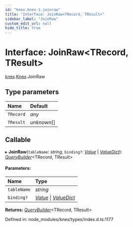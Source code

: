 ```yaml
---
id: "knex.knex-1.joinraw"
title: "Interface: JoinRaw<TRecord, TResult>"
sidebar_label: "JoinRaw"
custom_edit_url: null
hide_title: true
---
```


# Interface: JoinRaw<TRecord, TResult\>

[knex](../modules/knex.md).[Knex](../modules/knex.knex-1.md).JoinRaw

## Type parameters

Name | Default |
:------ | :------ |
`TRecord` | *any* |
`TResult` | *unknown*[] |

## Callable

▸ **JoinRaw**(`tableName`: *string*, `binding?`: [*Value*](../modules/knex.knex-1.md#value) \| [*ValueDict*](knex.knex-1.valuedict.md)): [*QueryBuilder*](../classes/knex.knex-1.querybuilder.md)<TRecord, TResult\>

#### Parameters:

Name | Type |
:------ | :------ |
`tableName` | *string* |
`binding?` | [*Value*](../modules/knex.knex-1.md#value) \| [*ValueDict*](knex.knex-1.valuedict.md) |

**Returns:** [*QueryBuilder*](../classes/knex.knex-1.querybuilder.md)<TRecord, TResult\>

Defined in: node_modules/knex/types/index.d.ts:1177
